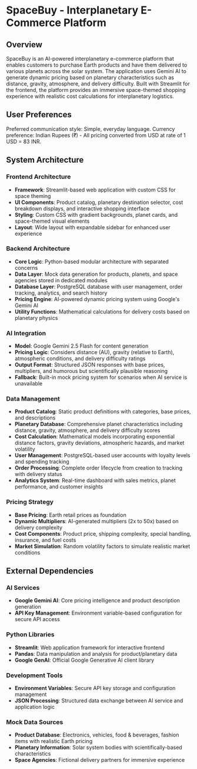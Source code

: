 # SpaceBuy - Interplanetary E-Commerce Platform

## Overview

SpaceBuy is an AI-powered interplanetary e-commerce platform that enables customers to purchase Earth products and have them delivered to various planets across the solar system. The application uses Gemini AI to generate dynamic pricing based on planetary characteristics such as distance, gravity, atmosphere, and delivery difficulty. Built with Streamlit for the frontend, the platform provides an immersive space-themed shopping experience with realistic cost calculations for interplanetary logistics.

## User Preferences

Preferred communication style: Simple, everyday language.
Currency preference: Indian Rupees (₹) - All pricing converted from USD at rate of 1 USD = 83 INR.

## System Architecture

### Frontend Architecture
- **Framework**: Streamlit-based web application with custom CSS for space theming
- **UI Components**: Product catalog, planetary destination selector, cost breakdown displays, and interactive shopping interface
- **Styling**: Custom CSS with gradient backgrounds, planet cards, and space-themed visual elements
- **Layout**: Wide layout with expandable sidebar for enhanced user experience

### Backend Architecture
- **Core Logic**: Python-based modular architecture with separated concerns
- **Data Layer**: Mock data generation for products, planets, and space agencies stored in dedicated modules
- **Database Layer**: PostgreSQL database with user management, order tracking, analytics, and search history
- **Pricing Engine**: AI-powered dynamic pricing system using Google's Gemini AI
- **Utility Functions**: Mathematical calculations for delivery costs based on planetary physics

### AI Integration
- **Model**: Google Gemini 2.5 Flash for content generation
- **Pricing Logic**: Considers distance (AU), gravity (relative to Earth), atmospheric conditions, and delivery difficulty ratings
- **Output Format**: Structured JSON responses with base prices, multipliers, and humorous but scientifically plausible reasoning
- **Fallback**: Built-in mock pricing system for scenarios when AI service is unavailable

### Data Management
- **Product Catalog**: Static product definitions with categories, base prices, and descriptions
- **Planetary Database**: Comprehensive planet characteristics including distance, gravity, atmosphere, and delivery difficulty scores
- **Cost Calculation**: Mathematical models incorporating exponential distance factors, gravity deviations, atmospheric hazards, and market volatility
- **User Management**: PostgreSQL-based user accounts with loyalty levels and spending tracking
- **Order Processing**: Complete order lifecycle from creation to tracking with delivery status
- **Analytics System**: Real-time dashboard with sales metrics, planet performance, and customer insights

### Pricing Strategy
- **Base Pricing**: Earth retail prices as foundation
- **Dynamic Multipliers**: AI-generated multipliers (2x to 50x) based on delivery complexity
- **Cost Components**: Product price, shipping complexity, special handling, insurance, and fuel costs
- **Market Simulation**: Random volatility factors to simulate realistic market conditions

## External Dependencies

### AI Services
- **Google Gemini AI**: Core pricing intelligence and product description generation
- **API Key Management**: Environment variable-based configuration for secure API access

### Python Libraries
- **Streamlit**: Web application framework for interactive frontend
- **Pandas**: Data manipulation and analysis for product/planetary data
- **Google GenAI**: Official Google Generative AI client library

### Development Tools
- **Environment Variables**: Secure API key storage and configuration management
- **JSON Processing**: Structured data exchange between AI service and application logic

### Mock Data Sources
- **Product Database**: Electronics, vehicles, food & beverages, fashion items with realistic Earth pricing
- **Planetary Information**: Solar system bodies with scientifically-based characteristics
- **Space Agencies**: Fictional delivery partners for immersive experience